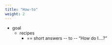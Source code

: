 ```yaml
---
title: "How-to"
weight: 2
---
```


* goal
  * recipes
    * == short answers -- to -- “How do I….?”
